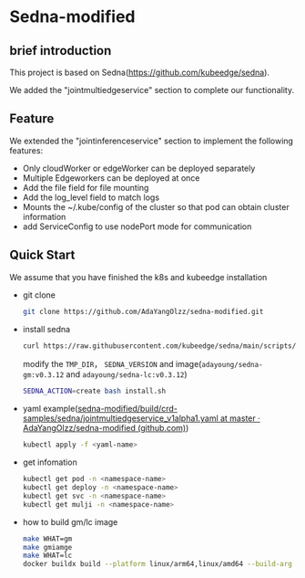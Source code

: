 # Sedna-modified

## brief introduction

This project is based on Sedna(https://github.com/kubeedge/sedna).

We added the "jointmultiedgeservice" section to complete our functionality.

## Feature

We extended the "jointinferenceservice" section to implement the following features:

- Only cloudWorker or edgeWorker can be deployed separately
- Multiple Edgeworkers can be deployed at once
- Add the file field for file mounting
- Add the log_level field to match logs
- Mounts the ~/.kube/config of the cluster so that pod can obtain cluster information
- add ServiceConfig to use nodePort mode for communication



## Quick Start

We assume that you have finished the k8s and kubeedge installation

- git clone

  ```sh
  git clone https://github.com/AdaYangOlzz/sedna-modified.git
  ```

- install sedna

  ```sh
  curl https://raw.githubusercontent.com/kubeedge/sedna/main/scripts/installation/install.sh
  ```

  modify the `TMP_DIR`， `SEDNA_VERSION`  and image(`adayoung/sedna-gm:v0.3.12` and `adayoung/sedna-lc:v0.3.12`)

  ```sh
  SEDNA_ACTION=create bash install.sh
  ```

- yaml example([sedna-modified/build/crd-samples/sedna/jointmultiedgeservice_v1alpha1.yaml at master · AdaYangOlzz/sedna-modified (github.com)](https://github.com/AdaYangOlzz/sedna-modified/blob/master/build/crd-samples/sedna/jointmultiedgeservice_v1alpha1.yaml))

  ```sh
  kubectl apply -f <yaml-name>
  ```

- get infomation

  ```sh
  kubectl get pod -n <namespace-name>
  kubectl get deploy -n <namespace-name>
  kubectl get svc -n <namespace-name>
  kubectl get mulji -n <namespace-name>
  ```

- how to build gm/lc image
  ```sh
  make WHAT=gm
  make gmiamge
  make WHAT=lc
  docker buildx build --platform linux/arm64,linux/amd64 --build-arg GO_LDFLAGS="" -t repo:5000/adayoung/sedna-lc:v0.3.12 -f build/lc/Dockerfile . --push
  ```